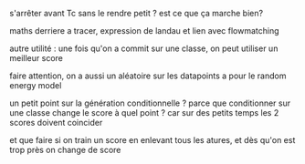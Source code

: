 s'arrêter avant Tc sans le rendre petit ? est ce que ça marche bien?

maths derriere a tracer, expression de landau
et lien avec flowmatching

autre utilité : une fois qu'on a commit sur une classe, on peut utiliser un meilleur score

faire attention, on a aussi un aléatoire sur les datapoints a pour le random energy model

un petit point sur la génération conditionnelle ? parce que conditionner sur une classe change le score
à quel point ? car sur des petits temps les 2 scores doivent coincider

et que faire si on train un score en enlevant tous les atures, et dès qu'on est trop près on change de score